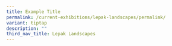 ```yaml
---
title: Example Title
permalink: /current-exhibitions/lepak-landscapes/permalink/
variant: tiptap
description: ""
third_nav_title: Lepak Landscapes
---
```

